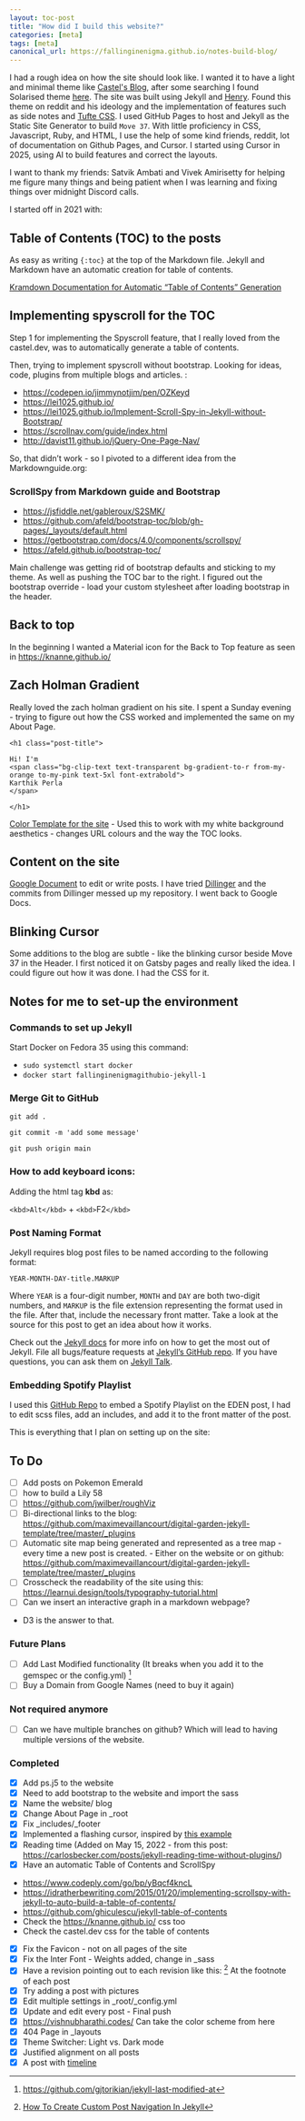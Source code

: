 ```yaml
---
layout: toc-post
title: "How did I build this website?"
categories: [meta]
tags: [meta]
canonical_url: https://fallinginenigma.github.io/notes-build-blog/
---
```



I had a rough idea on how the site should look like. I wanted it to have a light and minimal theme like [Castel&#39;s Blog](castel.dev), after some searching I found Solarised theme [here](https://gist.github.com/nicolashery/5765395). The site was built using Jekyll and [Henry](https://github.com/kaushikgopal/henry-jekyll). Found this theme on reddit and his ideology and the implementation of features such as side notes and [Tufte CSS](https://edwardtufte.github.io/tufte-css/). I used GitHub Pages to host and Jekyll as the Static Site Generator to build `Move 37`. With little proficiency in CSS, Javascript, Ruby, and HTML, I use the help of some kind friends, reddit, lot of documentation on Github Pages, and Cursor. I started using Cursor in 2025, using AI to build features and correct the layouts.

I want to thank my friends: Satvik Ambati and Vivek Amirisetty for helping me figure many things and being patient when I was learning and fixing things over midnight Discord calls.

I started off in 2021 with:

## Table of Contents (TOC) to the posts

As easy as writing `{:toc}` at the top of the Markdown file. Jekyll and Markdown have an automatic creation for table of contents.

[Kramdown Documentation for Automatic “Table of Contents” Generation](https://kramdown.gettalong.org/converter/html.html#:~:text=of%20the%20document.-,Automatic%20%E2%80%9CTable%20of%20Contents%E2%80%9D%20Generation,-kramdown%20supports%20the)

## Implementing spyscroll for the TOC

Step 1 for implementing the Spyscroll feature, that I really loved from the castel.dev, was to automatically generate a table of contents.

Then, trying to implement spyscroll without bootstrap. Looking for ideas, code, plugins from multiple blogs and articles. :

- https://codepen.io/jimmynotjim/pen/OZKeyd
- https://lei1025.github.io/
- https://lei1025.github.io/Implement-Scroll-Spy-in-Jekyll-without-Bootstrap/
- https://scrollnav.com/guide/index.html
- http://davist11.github.io/jQuery-One-Page-Nav/

So, that didn’t work - so I pivoted to a different idea from the Markdownguide.org:

### ScrollSpy from Markdown guide and Bootstrap

- https://jsfiddle.net/gableroux/S2SMK/
- https://github.com/afeld/bootstrap-toc/blob/gh-pages/_layouts/default.html
- https://getbootstrap.com/docs/4.0/components/scrollspy/
- https://afeld.github.io/bootstrap-toc/

Main challenge was getting rid of bootstrap defaults and sticking to my theme. As well as pushing the TOC bar to the right. I figured out the bootstrap override - load your custom stylesheet after loading bootstrap in the header.

## Back to top

In the beginning I wanted a Material icon for the Back to Top feature as seen in https://knanne.github.io/

## Zach Holman Gradient

Really loved the zach holman gradient on his site. I spent a Sunday evening - trying to figure out how the CSS worked and implemented the same on my About Page.

```
<h1 class="post-title">

Hi! I'm
<span class="bg-clip-text text-transparent bg-gradient-to-r from-my-orange to-my-pink text-5xl font-extrabold">
Karthik Perla
</span>

</h1>
```

[Color Template for the site](https://coolors.co/006d77-83c5be-ffffff-ffddd2-e29578) - Used this to work with my white background aesthetics -  changes URL colours and the way the TOC looks.

## Content on the site

[Google Document](https://docs.google.com/document/d/1CFwGd1wrzJ5DiJ8cmX7InaVdGjNicu49q4xCFhHxk1o/edit#heading=h.cbbnqb88c30n) to edit or write posts. I have tried [Dillinger](https://dillinger.io/) and the commits from Dillinger messed up my repository. I went back to Google Docs.

## Blinking Cursor

Some additions to the blog are subtle - like the blinking cursor beside Move 37 in the Header. I first noticed it on Gatsby pages and really liked the idea. I could figure out how it was done. I had the CSS for it.

## Notes for me to set-up the environment

### Commands to set up Jekyll

Start Docker on Fedora 35 using this command:

- `sudo systemctl start docker`
- `docker start fallinginenigmagithubio-jekyll-1`

### Merge Git to GitHub

```
git add .

git commit -m 'add some message'

git push origin main
```

### How to add keyboard icons:

Adding the html tag **kbd** as:

`<kbd>Alt</kbd>` + `<kbd>`F2`</kbd>`

### Post Naming Format

Jekyll requires blog post files to be named according to the following format:

`YEAR-MONTH-DAY-title.MARKUP`

Where `YEAR` is a four-digit number, `MONTH` and `DAY` are both two-digit numbers, and `MARKUP` is the file extension representing the format used in the file. After that, include the necessary front matter. Take a look at the source for this post to get an idea about how it works.

Check out the [Jekyll docs][jekyll-docs] for more info on how to get the most out of Jekyll. File all bugs/feature requests at [Jekyll’s GitHub repo][jekyll-gh]. If you have questions, you can ask them on [Jekyll Talk][jekyll-talk].

### Embedding Spotify Playlist

I used this [GitHub Repo](https://github.com/andriannp/spotify-embed-on-Jekyll) to embed a Spotify Playlist on the EDEN post, I had to edit scss files, add an includes, and add it to the front matter of the post.

This is everything that I plan on setting up on the site:

## To Do

- [ ] Add posts on Pokemon Emerald
- [ ] how to build a Lily 58
- [ ] https://github.com/jwilber/roughViz
- [ ] Bi-directional links to the blog: https://github.com/maximevaillancourt/digital-garden-jekyll-template/tree/master/_plugins
- [ ] Automatic site map being generated and represented as a tree map - every time a new post is created. - Either on the website or on github: https://github.com/maximevaillancourt/digital-garden-jekyll-template/tree/master/_plugins
- [ ] Crosscheck the readability of the site using this: https://learnui.design/tools/typography-tutorial.html
- [ ] Can we insert an interactive graph in a markdown webpage?

- D3 is the answer to that.

### Future Plans

- [ ] Add Last Modified functionality (It breaks when you add it to the gemspec or the config.yml) [^1]
- [ ] Buy a Domain from Google Names (need to buy it again)

### Not required anymore

- [ ] Can we have multiple branches on github? Which will lead to having multiple versions of the website.

### Completed

- [X] Add ps.j5 to the website
- [X] Need to add bootstrap to the website and import the sass
- [X] Name the website/ blog
- [X] Change About Page in _root
- [X] Fix _includes/_footer
- [X] Implemented a flashing cursor, inspired by [this example](https://github.com/droctothorpe/droctothorpe.github.io/blob/master/index.html)
- [X] Reading time (Added on May 15, 2022 - from this post: https://carlosbecker.com/posts/jekyll-reading-time-without-plugins/)
- [X] Have an automatic Table of Contents and ScrollSpy

- https://www.codeply.com/go/bp/yBqcf4kncL
- https://idratherbewriting.com/2015/01/20/implementing-scrollspy-with-jekyll-to-auto-build-a-table-of-contents/
- https://github.com/ghiculescu/jekyll-table-of-contents
- Check the https://knanne.github.io/ css too
- Check the castel.dev css for the table of contents

- [X] Fix the Favicon - not on all pages of the site
- [X] Fix the Inter Font - Weights added, change in _sass
- [X] Have a revision pointing out to each revision like this: [^2] At the footnote of each post
- [X] Try adding a post with pictures
- [X] Edit multiple settings in _root/_config.yml
- [X] Update and edit every post - Final push
- [X] https://vishnubharathi.codes/ Can take the color scheme from here
- [X] 404 Page in _layouts
- [X] Theme Switcher: Light vs. Dark mode
- [X] Justified alignment on all posts
- [X] A post with [timeline](https://github.com/SimplGy/jekyll-timeline)

[jekyll-docs]: https://jekyllrb.com/docs/home
[jekyll-gh]: https://github.com/jekyll/jekyll
[jekyll-talk]: https://talk.jekyllrb.com/
[^1]: https://github.com/gjtorikian/jekyll-last-modified-at
    
[^2]: [How To Create Custom Post Navigation In Jekyll](https://github.com/knanne/knanne.github.io/commits/master/_posts/2017-02-14-how-to-create-custom-post-navigation-in-jekyll.md)
